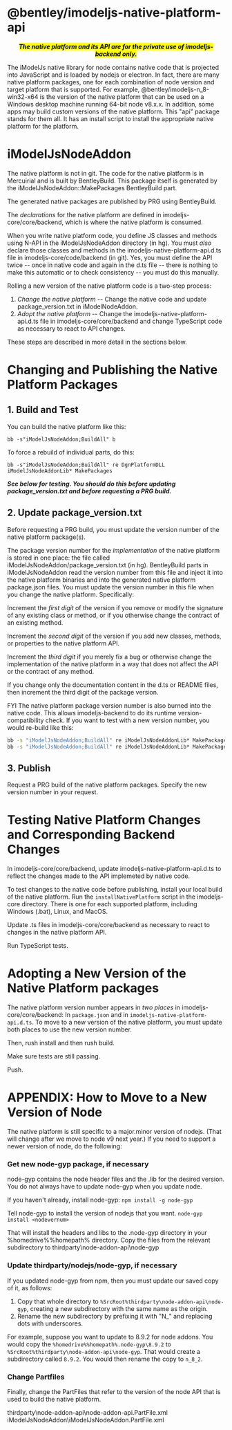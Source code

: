 ﻿# @bentley/imodeljs-native-platform-api

<p style="text-align: center;">
<i><mark>
<b>The native platform and its API are for the private use of imodeljs-backend only.</b>
</i></mark>
</p>


The iModelJs native library for node contains native code that is projected into JavaScript and is loaded by nodejs or electron. In fact, there are many native platform packages, one for each combination of node version and target platform that is supported. For example, @bentley/imodeljs-n_8-win32-x64 is the version of the native platform that can be used on a Windows desktop machine running 64-bit node v8.x.x. In addition, some apps may build custom versions of the native platform. This "api" package stands for them all. It has an install script to install the appropriate native platform for the platform.

# iModelJsNodeAddon

The native platform is not in git. The code for the native platform is in Mercuirial and is built by BentleyBuild. This package itself is generated by the iModelJsNodeAddon::MakePackages BentleyBuild part.

The generated native packages are published by PRG using BentleyBuild.

The *declarations* for the native platform are defined in imodeljs-core/core/backend, which is where the native platform is consumed.

When you write native platform code, you define JS classes and methods using N-API in the iModelJsNodeAddon directory (in hg). You must *also* declare those classes and methods in the imodeljs-native-platform-api.d.ts file in imodeljs-core/code/backend (in git). Yes, you must define the API twice -- once in native code and again in the d.ts file -- there is nothing to make this automatic or to check consistency -- you must do this manually.

Rolling a new version of the native platform code is a two-step process:
1. *Change the native platform* -- Change the native code and update package_version.txt in iModelNodeAddon.
2. *Adopt the native platform* -- Change the imodeljs-native-platform-api.d.ts file in imodeljs-core/core/backend and change TypeScript code as necessary to react to API changes.

These steps are described in more detail in the sections below.

# Changing and Publishing the Native Platform Packages

## 1. Build and Test

You can build the native platform like this:

`bb -s"iModelJsNodeAddon;BuildAll" b`

To force a rebuild of individual parts, do this:

`bb -s"iModelJsNodeAddon;BuildAll" re DgnPlatformDLL iModelJsNodeAddonLib* MakePackages`

***See below for testing. You should do this before updating package_version.txt and before requesting a PRG build.***

## 2. Update package_version.txt

Before requesting a PRG build, you must update the version number of the native platform package(s).

The package version number for the *implementation* of the native platform is stored in one place: the file called iModelJsNodeAddon/package_version.txt (in hg). BentleyBuild parts in iModelJsNodeAddon read the version number from this file and inject it into the native platform binaries and into the generated native platform package.json files. You must update the version number in this file when you change the native platform. Specifically:

Increment the *first digit* of the version if you remove or modify the signature of any existing class or method, or if you otherwise change the contract of an existing method.

Increment the *second digit* of the version if you add new classes, methods, or properties to the native platform API.

Increment the *third digit* if you merely fix a bug or otherwise change the implementation of the native platform in a way that does not affect the API or the contract of any method.

If you change only the documentation content in the d.ts or README files, then increment the third digit of the package version.

FYI The native platform package version number is also burned into the native code. This allows imodeljs-backend to do its runtime version-compatibility check. If you want to test with a new version number, you would re-build like this:

``` cmd
bb -s "iModelJsNodeAddon;BuildAll" re iModelJsNodeAddonLib* MakePackages -c
bb -s "iModelJsNodeAddon;BuildAll" re iModelJsNodeAddonLib* MakePackages
```

## 3. Publish

Request a PRG build of the native platform packages. Specify the new version number in your request.

# Testing Native Platform Changes and Corresponding Backend Changes

In imodeljs-core/core/backend, update imodeljs-native-platform-api.d.ts to reflect the changes made to the API implemeted by native code.

To test changes to the native code before publishing, install your local build of the native platform. Run the `installNativePlatform` script in the imodeljs-core directory. There is one for each supported platform, including Windows (.bat), Linux, and MacOS.

Update .ts files in imodeljs-core/core/backend as necessary to react to changes in the native platform API.

Run TypeScript tests.

# Adopting a New Version of the Native Platform packages

The native platform version number appears in *two places* in imodeljs-core/core/backend: In `package.json` and in `imodeljs-native-platform-api.d.ts`. To move to a new version of the native platform, you must update both places to use the new version number.

Then, rush install and then rush build.

Make sure tests are still passing.

Push.

# APPENDIX: How to Move to a New Version of Node

The native platform is still specific to a major.minor version of nodejs. (That will change after we move to node v9 next year.) If you need to support a newer version of node, do the following:

### Get new node-gyp package, if necessary

node-gyp contains the node header files and the .lib for the desired version. You do not always have to update node-gyp when you update node.

If you haven't already, install node-gyp:
`npm install -g node-gyp`

Tell node-gyp to install the version of nodejs that you want.
`node-gyp install <nodevernum>`

That will install the headers and libs to the .node-gyp directory in your %homedrive%%homepath% directory. Copy the files from the relevant subdirectory to thirdparty\node-addon-api\node-gyp

### Update thirdparty/nodejs/node-gyp, if necessary

If you updated node-gyp from npm, then you must update our saved copy of it, as follows:

1. Copy that whole directory to `%SrcRoot%thirdparty\node-addon-api\node-gyp`, creating a new subdirectory with the same name as the origin.
2. Rename the new subdirectory by prefixing it with "N_" and replacing dots with underscores.

For example, suppose you want to update to 8.9.2 for node addons. You would copy the `%homedrive%%homepath%.node-gyp\8.9.2` to `%SrcRoot%thirdparty\node-addon-api\node-gyp`. That would create a subdirectory called `8.9.2`. You would then rename the copy to `n_8_2`.

### Change Partfiles

Finally, change the PartFiles that refer to the version of the node API that is used to build the native platform.

thirdparty\node-addon-api\node-addon-api.PartFile.xml
iModelJsNodeAddon\iModelJsNodeAddon.PartFile.xml